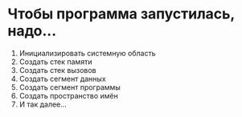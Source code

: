 # Чтобы программа запустилась, надо...
1. Инициализировать системную область
2. Создать стек памяти
3. Создать стек вызовов
4. Создать сегмент данных
5. Создать сегмент программы
6. Создать пространство имён
7. И так далее...